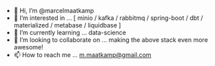- 👋 Hi, I’m @marcelmaatkamp
- 👀 I’m interested in ... [ minio / kafka / rabbitmq / spring-boot / dbt / materialized / metabase / liquidbase ]
- 🌱 I’m currently learning ... data-science
- 💞️ I’m looking to collaborate on ... making the above stack even more awesome!
- 📫 How to reach me ... m.maatkamp@gmail.com

<!---
marcelmaatkamp/marcelmaatkamp is a ✨ special ✨ repository because its `README.md` (this file) appears on your GitHub profile.
You can click the Preview link to take a look at your changes.
--->
